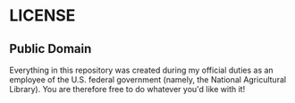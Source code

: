 # LICENSE
## Public Domain
Everything in this repository was created during my official duties as an employee of the U.S. federal government (namely, the National Agricultural Library). You are therefore free to do whatever you'd like with it!